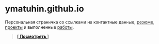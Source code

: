 ymatuhin.github.io
==================

Персональная страничка со ссылками на контактные данные, [резюме](http://hh.ru/resume/d6644a6fff02080e290039ed1f517854583433),  [проекты](http://github.com/ymatuhin/ymatuhin.github.io/blob/master/projects.md) и выполненные  [работы](http://github.com/ymatuhin/ymatuhin.github.io/blob/master/works.md).


>**[[ Посмотреть ](http://ymatuhin.github.io)]**
